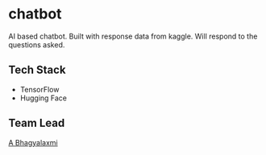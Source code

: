 # chatbot

AI based chatbot. Built with response data from kaggle. Will respond to the questions asked.

## Tech Stack

- TensorFlow
- Hugging Face

## Team Lead

[A Bhagyalaxmi](https://github.com/allelbhagya)
